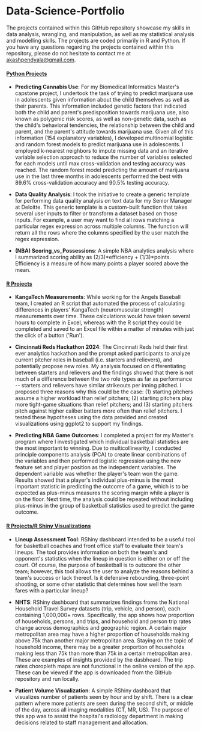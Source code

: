 # Data-Science-Portfolio

The projects contained within this GitHub repository showcase my skills in data analysis, wrangling, and manipulation, as well as my statistical analysis and modelling skills. The projects are coded primarily in R and Python. If you have any questions regarding the projects contained within this repository, please do not hesitate to contact me at akashpendyala@gmail.com.

#### [Python Projects](https://github.com/akash424/Data-Science-Portfolio/tree/master/Python%20Projects)
- **Predicting Cannabis Use**:
For my Biomedical Informatics Master's capstone project, I undertook the task of trying to predict marijuana use in adolescents given information about the child themselves as well as their parents. This information included genetic factors that indicated both the child and parent's predisposition towards marijuana use, also known as polygenic risk scores, as well as non-genetic data, such as the child's behavioral tendencies, the relationship between the child and parent, and the parent's attitude towards marijuana use. Given all of this information (154 explanatory variables), I developed multinomial logistic and random forest models to predict marijuana use in adolescents. I employed k-nearest neighbors to impute missing data and an iterative variable selection approach to reduce the number of variables selected for each models until max cross-validation and testing accuracy was reached. The random forest model predicting the amount of marijuana use in the last three months in adolescents performed the best with 89.6% cross-validation accuracy and 90.5% testing accuracy.

- **Data Quality Analysis**:
I took the initiative to create a generic template for performing data quality analysis on text data for my Senior Manager at Deloitte. This generic template is a custom-built function that takes several user inputs to filter or transform a dataset based on those inputs. For example, a user may want to find all rows matching a particular regex expression across multiple columns. The function will return all the rows where the columns specified by the user match the regex expression.

- **(NBA) Scoring_vs_Possessions**:
A simple NBA analytics analysis where I summarized scoring ability as (2/3)*efficiency + (1/3)*points. Efficiency is a measure of how many points a player scored above the mean.  

#### [R Projects](https://github.com/akash424/Data-Science-Portfolio/tree/master/R%20Projects)
- **KangaTech Measurements**:
While working for the Angels Baseball team, I created an R script that automated the process of calculating differences in players' KangaTech (neuromuscular strength) measurements over time. These calculations would have taken several hours to complete in Excel, whereas with the R script they could be completed and saved to an Excel file within a matter of minutes with just the click of a button ('Run').

- **Cincinnati Reds Hackathon 2024**:
The Cincinnati Reds held their first ever analytics hackathon and the prompt asked participants to analyze current pitcher roles in baseball (i.e. starters and relievers), and potentially propose new roles. My analysis focused on differentiating between starters and relievers and the findings showed that there is not much of a difference between the two role types as far as performance -- starters and relievers have similar strikeouts per inning pitched. I proposed three reasons why this could be the case: (1) starting pitchers assume a higher workload than relief pitchers; (2) starting pitchers play more tight-game situations than relief pitchers; and (3) starting pitchers pitch against higher caliber batters more often than relief pitchers. I tested these hypotheses using the data provided and created visualizations using ggplot2 to support my findings.

- **Predicting NBA Game Outcomes**:
I completed a project for my Master's program where I investigated which individual basketball statistics are the most important to winning. Due to multicollinearity, I conducted principle components analysis (PCA) to create linear combinations of the variables and then performed logistic regression using the new feature set and player position as the independent variables. The dependent variable was whether the player's team won the game. Results showed that a player's individual plus-minus is the most important statistic in predicting the outcome of a game, which is to be expected as plus-minus measures the scoring margin while a player is on the floor. Next time, the analysis could be repeated without including plus-minus in the group of basketball statistics used to predict the game outcome. 

#### [R Projects/R Shiny Visualizations](https://github.com/akash424/Data-Science-Portfolio/tree/master/R%20Projects/R%20Shiny%20Visualizations)
- **Lineup Assessment Tool**:
RShiny dashboard intended to be a useful tool for basketball coaches and front office staff to evaluate their team's lineups. The tool provides information on both the team's and opponent's statistics when the lineup in question is either on or off the court. Of course, the purpose of basketball is to outscore the other team; however, this tool allows the user to analyze the reasons behind a team's success or lack thereof. Is it defensive rebounding, three-point shooting, or some other statistic that determines how well the team fares with a particular lineup?

- **NHTS**:
RShiny dashboard that summarizes findings froms the National Household Travel Survey datasets (trip, vehicle, and person), each containing 1,000,000+ rows. Specifically, the app shows how proportion of households, persons, and trips, and household and person trip rates change across demographics and geographic region. A certain major metropolitan area may have a higher proportion of households making above 75k than another major metropolitan area. Staying on the topic of household income, there may be a greater proportion of households making less than 75k than more than 75k in a certain metropolitan area. These are examples of insights provided by the dasbhoard. The trip rates choropleth maps are not functional in the online version of the app. These can be viewed if the app is downloaded from the GitHub repository and run locally.

- **Patient Volume Visualization**:
A simple RShiny dashboard that visualizes number of patients seen by hour and by shift. There is a clear pattern where more patients are seen during the second shift, or middle of the day, across all imaging modalities (CT, MR, US). The purpose of this app was to assist the hospital's radiology department in making decisions related to staff management and allocation. 
